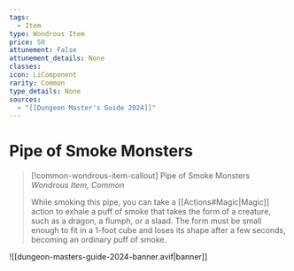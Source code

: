 ```yaml
---
tags:
  - Item
type: Wondrous Item
price: 50
attunement: False
attunement_details: None
classes:
icon: LiComponent
rarity: Common
type_details: None
sources: 
  - "[[Dungeon Master's Guide 2024]]"
---
```

# Pipe of Smoke Monsters
>[!common-wondrous-item-callout] Pipe of Smoke Monsters
>_Wondrous Item, Common_
>
>While smoking this pipe, you can take a [[Actions#Magic\|Magic]] action to exhale a puff of smoke that takes the form of a creature, such as a dragon, a flumph, or a slaad. The form must be small enough to fit in a 1-foot cube and loses its shape after a few seconds, becoming an ordinary puff of smoke.
>


![[dungeon-masters-guide-2024-banner.avif|banner]]